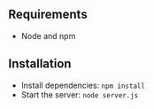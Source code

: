 ## Requirements

- Node and npm

## Installation

- Install dependencies: `npm install`
- Start the server: `node server.js`

